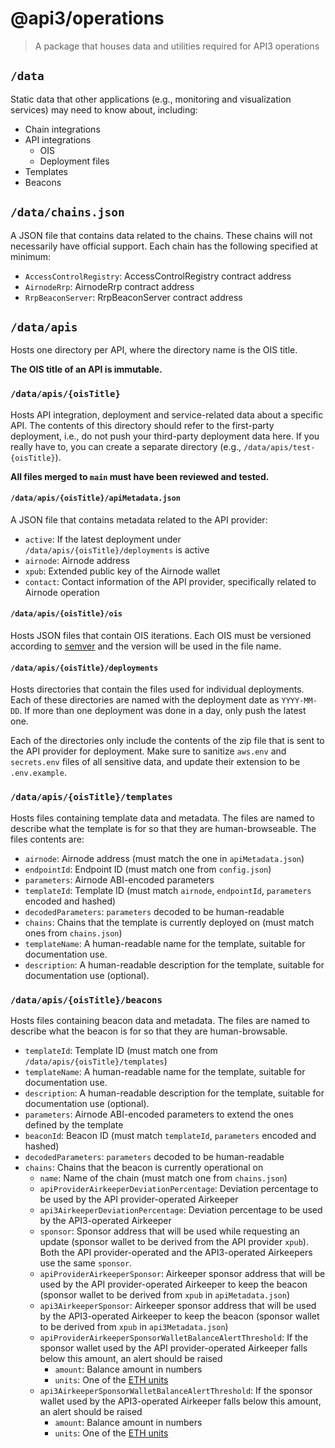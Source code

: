# @api3/operations

> A package that houses data and utilities required for API3 operations

## `/data`

Static data that other applications (e.g., monitoring and visualization services) may need to know about, including:

- Chain integrations
- API integrations
  - OIS
  - Deployment files
- Templates
- Beacons

## `/data/chains.json`

A JSON file that contains data related to the chains. These chains will not necessarily have official support. Each
chain has the following specified at minimum:

- `AccessControlRegistry`: AccessControlRegistry contract address
- `AirnodeRrp`: AirnodeRrp contract address
- `RrpBeaconServer`: RrpBeaconServer contract address

## `/data/apis`

Hosts one directory per API, where the directory name is the OIS title.

**The OIS title of an API is immutable.**

### `/data/apis/{oisTitle}`

Hosts API integration, deployment and service-related data about a specific API. The contents of this directory should
refer to the first-party deployment, i.e., do not push your third-party deployment data here. If you really have to, you
can create a separate directory (e.g., `/data/apis/test-{oisTitle}`).

**All files merged to `main` must have been reviewed and tested.**

#### `/data/apis/{oisTitle}/apiMetadata.json`

A JSON file that contains metadata related to the API provider:

- `active`: If the latest deployment under `/data/apis/{oisTitle}/deployments` is active
- `airnode`: Airnode address
- `xpub`: Extended public key of the Airnode wallet
- `contact`: Contact information of the API provider, specifically related to Airnode operation

#### `/data/apis/{oisTitle}/ois`

Hosts JSON files that contain OIS iterations. Each OIS must be versioned according to [semver](https://semver.org/) and
the version will be used in the file name.

#### `/data/apis/{oisTitle}/deployments`

Hosts directories that contain the files used for individual deployments. Each of these directories are named with the
deployment date as `YYYY-MM-DD`. If more than one deployment was done in a day, only push the latest one.

Each of the directories only include the contents of the zip file that is sent to the API provider for deployment. Make
sure to sanitize `aws.env` and `secrets.env` files of all sensitive data, and update their extension to be
`.env.example`.

### `/data/apis/{oisTitle}/templates`

Hosts files containing template data and metadata. The files are named to describe what the template is for so that they
are human-browseable. The files contents are:

- `airnode`: Airnode address (must match the one in `apiMetadata.json`)
- `endpointId`: Endpoint ID (must match one from `config.json`)
- `parameters`: Airnode ABI-encoded parameters
- `templateId`: Template ID (must match `airnode`, `endpointId`, `parameters` encoded and hashed)
- `decodedParameters`: `parameters` decoded to be human-readable
- `chains`: Chains that the template is currently deployed on (must match ones from `chains.json`)
- `templateName`: A human-readable name for the template, suitable for documentation use.
- `description`: A human-readable description for the template, suitable for documentation use (optional).

### `/data/apis/{oisTitle}/beacons`

Hosts files containing beacon data and metadata. The files are named to describe what the beacon is for so that they are
human-browsable.

- `templateId`: Template ID (must match one from `/data/apis/{oisTitle}/templates`)
- `templateName`: A human-readable name for the template, suitable for documentation use.
- `description`: A human-readable description for the template, suitable for documentation use (optional).
- `parameters`: Airnode ABI-encoded parameters to extend the ones defined by the template
- `beaconId`: Beacon ID (must match `templateId`, `parameters` encoded and hashed)
- `decodedParameters`: `parameters` decoded to be human-readable
- `chains`: Chains that the beacon is currently operational on
  - `name`: Name of the chain (must match one from `chains.json`)
  - `apiProviderAirkeeperDeviationPercentage`: Deviation percentage to be used by the API provider-operated Airkeeper
  - `api3AirkeeperDeviationPercentage`: Deviation percentage to be used by the API3-operated Airkeeper
  - `sponsor`: Sponsor address that will be used while requesting an update (sponsor wallet to be derived from the API
    provider `xpub`). Both the API provider-operated and the API3-operated Airkeepers use the same `sponsor`.
  - `apiProviderAirkeeperSponsor`: Airkeeper sponsor address that will be used by the API provider-operated Airkeeper to
    keep the beacon (sponsor wallet to be derived from `xpub` in `apiMetadata.json`)
  - `api3AirkeeperSponsor`: Airkeeper sponsor address that will be used by the API3-operated Airkeeper to keep the
    beacon (sponsor wallet to be derived from `xpub` in `api3Metadata.json`)
  - `apiProviderAirkeeperSponsorWalletBalanceAlertThreshold`: If the sponsor wallet used by the API provider-operated
    Airkeeper falls below this amount, an alert should be raised
    - `amount`: Balance amount in numbers
    - `units`: One of the [ETH units](https://docs.ethers.io/v5/api/utils/display-logic/#display-logic--named-units)
  - `api3AirkeeperSponsorWalletBalanceAlertThreshold`: If the sponsor wallet used by the API3-operated Airkeeper falls
    below this amount, an alert should be raised
    - `amount`: Balance amount in numbers
    - `units`: One of the [ETH units](https://docs.ethers.io/v5/api/utils/display-logic/#display-logic--named-units)
